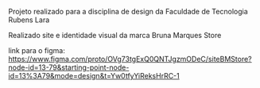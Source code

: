 Projeto realizado para a disciplina de design da Faculdade de Tecnologia Rubens Lara

Realizado site e identidade visual da marca Bruna Marques Store

link para o figma: https://www.figma.com/proto/OVg73tgExQ0QNTJgzmODeC/siteBMStore?node-id=13-79&starting-point-node-id=13%3A79&mode=design&t=Yw0tfyYiReksHrRC-1
